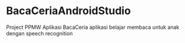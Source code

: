 # BacaCeriaAndroidStudio
 Project PPMW Aplikasi BacaCeria aplikasi belajar membaca untuk anak dengan speech recognition
